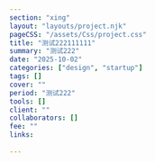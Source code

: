 ```yaml
---
section: "xing"
layout: "layouts/project.njk"
pageCSS: "/assets/Css/project.css"
title: "测试222111111"
summary: "测试222"
date: "2025-10-02"
categories: ["design", "startup"]
tags: []
cover: ""
period: "测试222"
tools: []
client: ""
collaborators: []
fee: ""
links:
  
---
```

